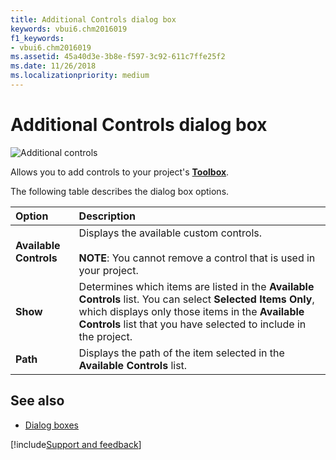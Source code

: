 ```yaml
---
title: Additional Controls dialog box
keywords: vbui6.chm2016019
f1_keywords:
- vbui6.chm2016019
ms.assetid: 45a40d3e-3b8e-f597-3c92-611c7ffe25f2
ms.date: 11/26/2018
ms.localizationpriority: medium
---
```


# Additional Controls dialog box

![Additional controls](../../../images/addctrid_ZA01201564.gif)

Allows you to add controls to your project's **[Toolbox](toolbox.md)**.

The following table describes the dialog box options.

|Option|Description|
|:-----|:----------|
|**Available Controls**|Displays the available custom controls.<br/><br/>**NOTE**: You cannot remove a control that is used in your project.|
|**Show**|Determines which items are listed in the **Available Controls** list. You can select **Selected Items Only**, which displays only those items in the **Available Controls** list that you have selected to include in the project.|
|**Path**|Displays the path of the item selected in the **Available Controls** list.|


## See also

- [Dialog boxes](../dialog-boxes.md)

[!include[Support and feedback](~/includes/feedback-boilerplate.md)]